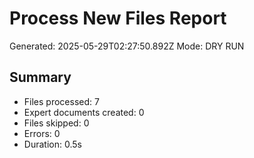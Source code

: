 # Process New Files Report
Generated: 2025-05-29T02:27:50.892Z
Mode: DRY RUN

## Summary
- Files processed: 7
- Expert documents created: 0
- Files skipped: 0
- Errors: 0
- Duration: 0.5s

